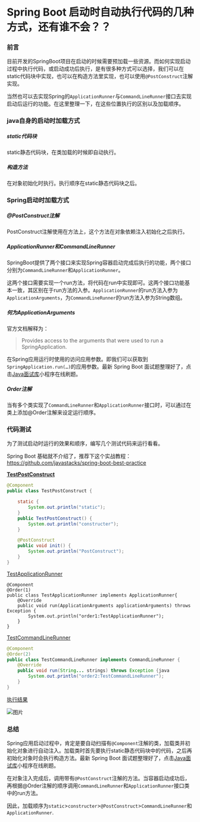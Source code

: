 # Spring Boot 启动时自动执行代码的几种方式，还有谁不会？？

### 前言

目前开发的SpringBoot项目在启动的时候需要预加载一些资源。而如何实现启动过程中执行代码，或启动成功后执行，是有很多种方式可以选择，我们可以在static代码块中实现，也可以在构造方法里实现，也可以使用`@PostConstruct`注解实现。

当然也可以去实现Spring的`ApplicationRunner`与`CommandLineRunner`接口去实现启动后运行的功能。在这里整理一下，在这些位置执行的区别以及加载顺序。

### java自身的启动时加载方式

##### static代码块

static静态代码块，在类加载的时候即自动执行。

##### 构造方法

在对象初始化时执行。执行顺序在static静态代码块之后。

### Spring启动时加载方式

##### @PostConstruct注解

PostConstruct注解使用在方法上，这个方法在对象依赖注入初始化之后执行。

##### ApplicationRunner和CommandLineRunner

SpringBoot提供了两个接口来实现Spring容器启动完成后执行的功能，两个接口分别为`CommandLineRunner`和`ApplicationRunner`。

这两个接口需要实现一个run方法，将代码在run中实现即可。这两个接口功能基本一致，其区别在于run方法的入参。`ApplicationRunner`的run方法入参为`ApplicationArguments`，为`CommandLineRunner`的run方法入参为String数组。

##### 何为ApplicationArguments

官方文档解释为：

> Provides access to the arguments that were used to run a SpringApplication.

在Spring应用运行时使用的访问应用参数。即我们可以获取到`SpringApplication.run(…)`的应用参数。最新 Spring Boot 面试题整理好了，点击[Java面试库](https://mp.weixin.qq.com/s?__biz=MzUyNDc0NjM0Nw==&mid=2247498458&idx=1&sn=b1ff43161f69d4ecea13f15d624c23b8&chksm=fa2a11decd5d98c86ce8c5db7cf1ac805c16bffb99c17a05c9cacb7883d28646e1188d159d31&mpshare=1&scene=1&srcid=0325zlBc4qyKI3uFLeA6EYSR&sharer_sharetime=1648196351788&sharer_shareid=30f99e6584d9264f0597aaec71172505&key=3e96c54cb1a2950ee3c6bb55faf7337c1a6eeb247be295e4f59f9216a29a3ddd2a63a87838d0cee8b2af2045c074c779ddeebb24525e368fe1a6b90fa5490af06bc3380ce1397dddd4fbbe776cce0f531cf8b4ffb4080ddb3078cb59eae1a170f5ed9dcc6258fd4d3346fc56f33f507b87ef3b46aee2df6e60ff6f8da6c2ddcf&ascene=1&uin=MjIyMzM5NDIzMg%3D%3D&devicetype=Windows+10+x64&version=6305002e&lang=zh_CN&exportkey=A%2FMOib%2B4f9FSI2AwAC3hazA%3D&acctmode=0&pass_ticket=S3vQ7PBxrRDdlbqXhuXglsXvAYV9gvE19o11t1n1i%2Fe3suZl%2F5n4D4mFsgMJaEz%2F&wx_header=0&fontgear=2)小程序在线刷题。

##### Order注解

当有多个类实现了`CommandLineRunner`和`ApplicationRunner`接口时，可以通过在类上添加@Order注解来设定运行顺序。

### 代码测试

为了测试启动时运行的效果和顺序，编写几个测试代码来运行看看。

Spring Boot 基础就不介绍了，推荐下这个实战教程：https://github.com/javastacks/spring-boot-best-practice

[**TestPostConstruct**](http://mp.weixin.qq.com/s?__biz=MzUyNDc0NjM0Nw==&mid=2247492574&idx=2&sn=f27a39ad8bf4540785d08d7d4be889df&chksm=fa2a08dacd5d81cc3b043fcf01b6b0d9f12e0ed43f02a97c0941c5d325d989c6af5fb0276dc7&scene=21#wechat_redirect)

```java
@Component
public class TestPostConstruct {

    static {
        System.out.println("static");
    }
    public TestPostConstruct() {
        System.out.println("constructer");
    }

    @PostConstruct
    public void init() {
        System.out.println("PostConstruct");
    }
}
```

[TestApplicationRunner](http://mp.weixin.qq.com/s?__biz=MzUyNDc0NjM0Nw==&mid=2247492574&idx=2&sn=f27a39ad8bf4540785d08d7d4be889df&chksm=fa2a08dacd5d81cc3b043fcf01b6b0d9f12e0ed43f02a97c0941c5d325d989c6af5fb0276dc7&scene=21#wechat_redirect)

```
@Component
@Order(1)
public class TestApplicationRunner implements ApplicationRunner{
    @Override
    public void run(ApplicationArguments applicationArguments) throws Exception {
        System.out.println("order1:TestApplicationRunner");
    }
}
```

[TestCommandLineRunner](http://mp.weixin.qq.com/s?__biz=MzUyNDc0NjM0Nw==&mid=2247492574&idx=2&sn=f27a39ad8bf4540785d08d7d4be889df&chksm=fa2a08dacd5d81cc3b043fcf01b6b0d9f12e0ed43f02a97c0941c5d325d989c6af5fb0276dc7&scene=21#wechat_redirect)

```java
@Component
@Order(2)
public class TestCommandLineRunner implements CommandLineRunner {
    @Override
    public void run(String... strings) throws Exception {java
        System.out.println("order2:TestCommandLineRunner");
    }
}
```

[执行结果](http://mp.weixin.qq.com/s?__biz=MzUyNDc0NjM0Nw==&mid=2247492574&idx=2&sn=f27a39ad8bf4540785d08d7d4be889df&chksm=fa2a08dacd5d81cc3b043fcf01b6b0d9f12e0ed43f02a97c0941c5d325d989c6af5fb0276dc7&scene=21#wechat_redirect)

![图片](https://mmbiz.qpic.cn/mmbiz_png/mR4CwoLXicg39JnAewJBFS5nIfDvgYmu76nicgZMxH1vibficlHc3LQLFjxSuJNicS8Vl2rYsFibYT2RhMznTBrURJJw/640?wx_fmt=png&wxfrom=5&wx_lazy=1&wx_co=1)

### 总结

Spring应用启动过程中，肯定是要自动扫描有`@Component`注解的类，加载类并初始化对象进行自动注入。加载类时首先要执行static静态代码块中的代码，之后再初始化对象时会执行构造方法。最新 Spring Boot 面试题整理好了，点击[Java面试库](https://mp.weixin.qq.com/s?__biz=MzUyNDc0NjM0Nw==&mid=2247498458&idx=1&sn=b1ff43161f69d4ecea13f15d624c23b8&chksm=fa2a11decd5d98c86ce8c5db7cf1ac805c16bffb99c17a05c9cacb7883d28646e1188d159d31&mpshare=1&scene=1&srcid=0325zlBc4qyKI3uFLeA6EYSR&sharer_sharetime=1648196351788&sharer_shareid=30f99e6584d9264f0597aaec71172505&key=3e96c54cb1a2950ee3c6bb55faf7337c1a6eeb247be295e4f59f9216a29a3ddd2a63a87838d0cee8b2af2045c074c779ddeebb24525e368fe1a6b90fa5490af06bc3380ce1397dddd4fbbe776cce0f531cf8b4ffb4080ddb3078cb59eae1a170f5ed9dcc6258fd4d3346fc56f33f507b87ef3b46aee2df6e60ff6f8da6c2ddcf&ascene=1&uin=MjIyMzM5NDIzMg%3D%3D&devicetype=Windows+10+x64&version=6305002e&lang=zh_CN&exportkey=A%2FMOib%2B4f9FSI2AwAC3hazA%3D&acctmode=0&pass_ticket=S3vQ7PBxrRDdlbqXhuXglsXvAYV9gvE19o11t1n1i%2Fe3suZl%2F5n4D4mFsgMJaEz%2F&wx_header=0&fontgear=2)小程序在线刷题。

在对象注入完成后，调用带有`@PostConstruct`注解的方法。当容器启动成功后，再根据@Order注解的顺序调用`CommandLineRunner`和`ApplicationRunner`接口类中的run方法。

因此，加载顺序为`static`>`constructer`>`@PostConstruct`>`CommandLineRunner`和`ApplicationRunner`.